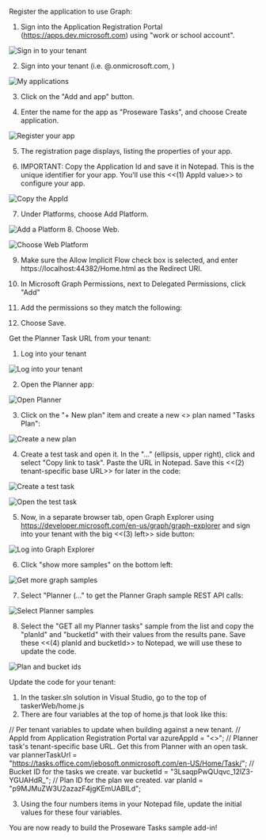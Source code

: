 
Register the application to use Graph:
1. Sign into the Application Registration Portal  (https://apps.dev.microsoft.com) using "work or school account".

![Sign in to your tenant](images/signintoyourtenant.png)

2. Sign into your tenant (i.e. <user>@<tenant>.onmicrosoft.com, <password>)

![My applications](images/myapplications.png)

3. Click on the "Add and app" button.

4. Enter the name for the app as "Proseware Tasks", and choose Create application.

![Register your app](images/registeryourapp.png)

5. The registration page displays, listing the properties of your app.

6. IMPORTANT: Copy the Application Id and save it in Notepad. This is the unique identifier for your app. You'll use this <<(1) AppId value>> to configure your app.
	
![Copy the AppId](images/copytheappid.png)

7. Under Platforms, choose Add Platform.
	
![Add a Platform](images/addaplatform.png)
8. Choose Web.
	
![Choose Web Platform](images/choosewebplatform.png)

9. Make sure the Allow Implicit Flow check box is selected, and enter https://localhost:44382/Home.html as the Redirect URI.
10. In Microsoft Graph Permissions, next to Delegated Permissions, click "Add"
	
11. Add the permissions so they match the following: 
	
12. Choose Save.

Get the Planner Task URL from your tenant:
1. Log into your tenant

![Log into your tenant](images/tenantlogin.png)

2. Open the Planner app:

![Open Planner](images/openplanner.png)

3. Click on the "+ New plan" item and create a new <<public>> plan named "Tasks Plan":

![Create a new plan](images/createnewplan.png)

4. Create a test task and open it. In the "..." (ellipsis, upper right), click and select "Copy link to task". Paste the URL in Notepad. Save this <<(2) tenant-specific base URL>> for later in the code:

![Create a test task](images/createtesttask.png)

![Open the test task](images/linktotask.png)

5. Now, in a separate browser tab, open Graph Explorer using https://developer.microsoft.com/en-us/graph/graph-explorer and sign into your tenant with the big <<(3) left>> side button:

![Log into Graph Explorer](images/logintographexplorer.png)

6. Click "show more samples" on the bottom left:

![Get more graph samples](images/showmoresamples.png)

7. Select "Planner (..." to get the Planner Graph sample REST API calls:

![Select Planner samples](images/selectplannersamples.png)

8. Select the "GET all my Planner tasks" sample from the list and copy the "planId" and "bucketId" with their values from the results pane. Save these <<(4) planId and bucketId>> to Notepad, we will use these to update the code.

![Plan and bucket ids](images/bucketandplanids.png)

Update the code for your tenant:
1. In the tasker.sln solution in Visual Studio, go to the top of taskerWeb/home.js
2. There are four variables at the top of home.js that look like this:

// Per tenant variables to update when building against a new tenant.
// AppId from Application Registration Portal
var azureAppId = "<<appid goes here>>";
// Planner task's tenant-specific base URL. Get this from Planner with an open task.
var plannerTaskUrl = "https://tasks.office.com/jebosoft.onmicrosoft.com/en-US/Home/Task/";
// Bucket ID for the tasks we create.
var bucketId = "3LsaqpPwQUqvc_12lZ3-YGUAHdR_";
// Plan ID for the plan we created.
var planId = "p9MJMuZW3U2azazF4jgKEmUABILd";
 
3. Using the four numbers items in your Notepad file, update the initial values for these four variables.

You are now ready to build the Proseware Tasks sample add-in!


